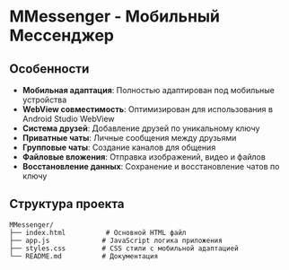 # MMessenger - Мобильный Мессенджер

## Особенности

- **Мобильная адаптация**: Полностью адаптирован под мобильные устройства
- **WebView совместимость**: Оптимизирован для использования в Android Studio WebView
- **Система друзей**: Добавление друзей по уникальному ключу
- **Приватные чаты**: Личные сообщения между друзьями
- **Групповые чаты**: Создание каналов для общения
- **Файловые вложения**: Отправка изображений, видео и файлов
- **Восстановление данных**: Сохранение и восстановление чатов по ключу


## Структура проекта

```
MMessenger/
├── index.html          # Основной HTML файл
├── app.js             # JavaScript логика приложения
├── styles.css         # CSS стили с мобильной адаптацией
└── README.md          # Документация
```
